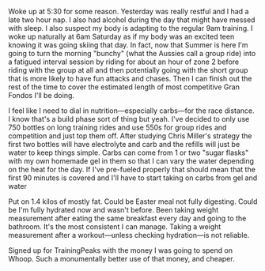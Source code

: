Woke up at 5:30 for some reason. Yesterday was really restful and I had a late two hour nap. I also had alcohol during the day that might have messed with sleep. I also suspect my body is adapting to the regular 9am training. I woke up naturally at 6am Saturday as if my body was an excited teen knowing it was going skiing that day. In fact, now that Summer is here I'm going to turn the morning "bunchy" (what the Aussies call a group ride) into a fatigued interval session by riding for about an hour of zone 2 before riding with the group at all and then potentially going with the short group that is more likely to have fun attacks and chases. Then I can finish out the rest of the time to cover the estimated length of most competitive Gran Fondos I'll be doing.

I feel like I need to dial in nutrition—especially carbs—for the race distance. I know that's a build phase sort of thing but yeah. I've decided to only use 750 bottles on long training rides and use 550s for group rides and competition and just top them off. After studying Chris Miller's strategy the first two bottles will have electrolyte and carb and the refills will just be water to keep things simple. Carbs can come from 1 or two "sugar flasks" with my own homemade gel in them so that I can vary the water depending on the heat for the day. If I've pre-fueled properly that should mean that the first 90 minutes is covered and I'll have to start taking on carbs from gel and water

Put on 1.4 kilos of mostly fat. Could be Easter meal not fully digesting. Could be I'm fully hydrated now and wasn't before. Been taking weight measurement after eating the same breakfast every day and going to the bathroom. It's the most consistent I can manage. Taking a weight measurement after a workout—unless checking hydration—is not reliable.

Signed up for TrainingPeaks with the money I was going to spend on Whoop. Such a monumentally better use of that money, and cheaper.